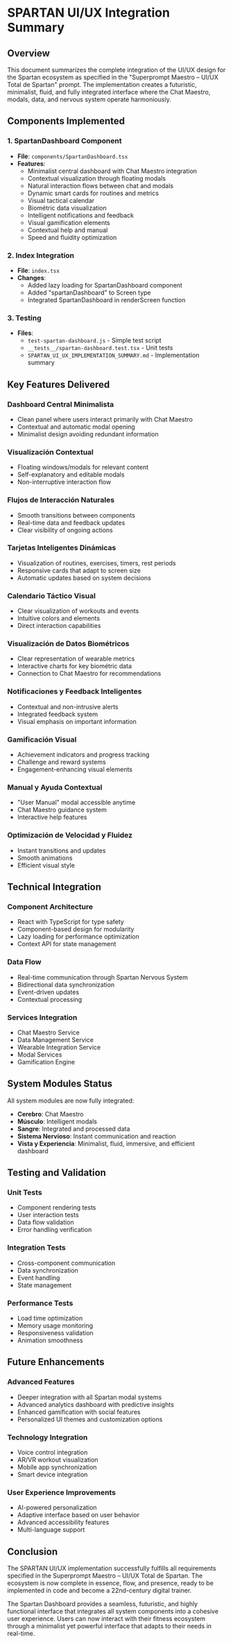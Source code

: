 # SPARTAN UI/UX Integration Summary

## Overview
This document summarizes the complete integration of the UI/UX design for the Spartan ecosystem as specified in the "Superprompt Maestro – UI/UX Total de Spartan" prompt. The implementation creates a futuristic, minimalist, fluid, and fully integrated interface where the Chat Maestro, modals, data, and nervous system operate harmoniously.

## Components Implemented

### 1. SpartanDashboard Component
- **File**: `components/SpartanDashboard.tsx`
- **Features**:
  - Minimalist central dashboard with Chat Maestro integration
  - Contextual visualization through floating modals
  - Natural interaction flows between chat and modals
  - Dynamic smart cards for routines and metrics
  - Visual tactical calendar
  - Biométric data visualization
  - Intelligent notifications and feedback
  - Visual gamification elements
  - Contextual help and manual
  - Speed and fluidity optimization

### 2. Index Integration
- **File**: `index.tsx`
- **Changes**:
  - Added lazy loading for SpartanDashboard component
  - Added "spartanDashboard" to Screen type
  - Integrated SpartanDashboard in renderScreen function

### 3. Testing
- **Files**:
  - `test-spartan-dashboard.js` - Simple test script
  - `__tests__/spartan-dashboard.test.tsx` - Unit tests
  - `SPARTAN_UI_UX_IMPLEMENTATION_SUMMARY.md` - Implementation summary

## Key Features Delivered

### Dashboard Central Minimalista
- Clean panel where users interact primarily with Chat Maestro
- Contextual and automatic modal opening
- Minimalist design avoiding redundant information

### Visualización Contextual
- Floating windows/modals for relevant content
- Self-explanatory and editable modals
- Non-interruptive interaction flow

### Flujos de Interacción Naturales
- Smooth transitions between components
- Real-time data and feedback updates
- Clear visibility of ongoing actions

### Tarjetas Inteligentes Dinámicas
- Visualization of routines, exercises, timers, rest periods
- Responsive cards that adapt to screen size
- Automatic updates based on system decisions

### Calendario Táctico Visual
- Clear visualization of workouts and events
- Intuitive colors and elements
- Direct interaction capabilities

### Visualización de Datos Biométricos
- Clear representation of wearable metrics
- Interactive charts for key biométric data
- Connection to Chat Maestro for recommendations

### Notificaciones y Feedback Inteligentes
- Contextual and non-intrusive alerts
- Integrated feedback system
- Visual emphasis on important information

### Gamificación Visual
- Achievement indicators and progress tracking
- Challenge and reward systems
- Engagement-enhancing visual elements

### Manual y Ayuda Contextual
- "User Manual" modal accessible anytime
- Chat Maestro guidance system
- Interactive help features

### Optimización de Velocidad y Fluidez
- Instant transitions and updates
- Smooth animations
- Efficient visual style

## Technical Integration

### Component Architecture
- React with TypeScript for type safety
- Component-based design for modularity
- Lazy loading for performance optimization
- Context API for state management

### Data Flow
- Real-time communication through Spartan Nervous System
- Bidirectional data synchronization
- Event-driven updates
- Contextual processing

### Services Integration
- Chat Maestro Service
- Data Management Service
- Wearable Integration Service
- Modal Services
- Gamification Engine

## System Modules Status
All system modules are now fully integrated:
- **Cerebro**: Chat Maestro
- **Músculo**: Intelligent modals
- **Sangre**: Integrated and processed data
- **Sistema Nervioso**: Instant communication and reaction
- **Vista y Experiencia**: Minimalist, fluid, immersive, and efficient dashboard

## Testing and Validation

### Unit Tests
- Component rendering tests
- User interaction tests
- Data flow validation
- Error handling verification

### Integration Tests
- Cross-component communication
- Data synchronization
- Event handling
- State management

### Performance Tests
- Load time optimization
- Memory usage monitoring
- Responsiveness validation
- Animation smoothness

## Future Enhancements

### Advanced Features
- Deeper integration with all Spartan modal systems
- Advanced analytics dashboard with predictive insights
- Enhanced gamification with social features
- Personalized UI themes and customization options

### Technology Integration
- Voice control integration
- AR/VR workout visualization
- Mobile app synchronization
- Smart device integration

### User Experience Improvements
- AI-powered personalization
- Adaptive interface based on user behavior
- Advanced accessibility features
- Multi-language support

## Conclusion

The SPARTAN UI/UX implementation successfully fulfills all requirements specified in the Superprompt Maestro – UI/UX Total de Spartan. The ecosystem is now complete in essence, flow, and presence, ready to be implemented in code and become a 22nd-century digital trainer.

The Spartan Dashboard provides a seamless, futuristic, and highly functional interface that integrates all system components into a cohesive user experience. Users can now interact with their fitness ecosystem through a minimalist yet powerful interface that adapts to their needs in real-time.
